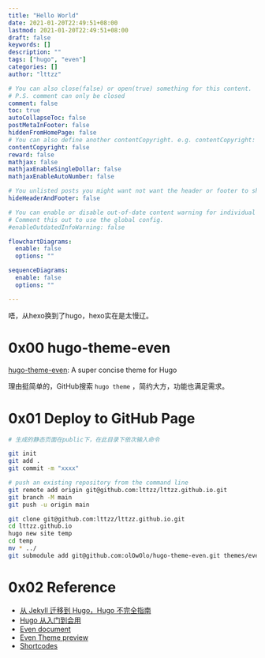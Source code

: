 ```yaml
---
title: "Hello World"
date: 2021-01-20T22:49:51+08:00
lastmod: 2021-01-20T22:49:51+08:00
draft: false
keywords: []
description: ""
tags: ["hugo", "even"]
categories: []
author: "lttzz"

# You can also close(false) or open(true) something for this content.
# P.S. comment can only be closed
comment: false
toc: true
autoCollapseToc: false
postMetaInFooter: false
hiddenFromHomePage: false
# You can also define another contentCopyright. e.g. contentCopyright: "This is another copyright."
contentCopyright: false
reward: false
mathjax: false
mathjaxEnableSingleDollar: false
mathjaxEnableAutoNumber: false

# You unlisted posts you might want not want the header or footer to show
hideHeaderAndFooter: false

# You can enable or disable out-of-date content warning for individual post.
# Comment this out to use the global config.
#enableOutdatedInfoWarning: false

flowchartDiagrams:
  enable: false
  options: ""

sequenceDiagrams: 
  enable: false
  options: ""

---
```


唔，从hexo换到了hugo，hexo实在是太慢辽。

<!--more-->

# 0x00 hugo-theme-even

[hugo-theme-even](https://github.com/olOwOlo/hugo-theme-even): A super concise theme for Hugo

理由挺简单的，GitHub搜索 `hugo theme` ，简约大方，功能也满足需求。

# 0x01 Deploy to GitHub Page

``` bash
# 生成的静态页面在public下，在此目录下依次输入命令

git init
git add .
git commit -m "xxxx"

# push an existing repository from the command line
git remote add origin git@github.com:lttzz/lttzz.github.io.git
git branch -M main
git push -u origin main
```

``` bash
git clone git@github.com:lttzz/lttzz.github.io.git
cd lttzz.github.io
hugo new site temp
cd temp
mv * ../
git submodule add git@github.com:olOwOlo/hugo-theme-even.git themes/even
```

# 0x02 Reference

+ [从 Jekyll 迁移到 Hugo，Hugo 不完全指南](https://cjting.me/2017/06/04/migrate-to-hugo-from-jekyll/)
+ [Hugo 从入门到会用](https://olowolo.com/post/hugo-quick-start/)
+ [Even document](https://github.com/olOwOlo/hugo-theme-even/blob/master/README.md)
+ [Even Theme preview](https://hugo-theme-even.netlify.app/post/even-preview/)
+ [Shortcodes](https://hugo-theme-even.netlify.app/post/shortcodes/)

